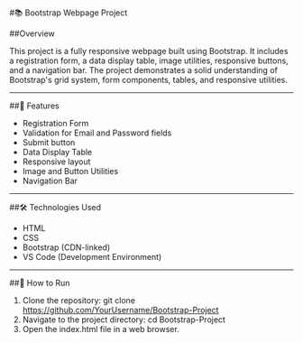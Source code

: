 #📚 Bootstrap Webpage Project

##Overview

This project is a fully responsive webpage built using Bootstrap. It includes a registration form, a data display table, image utilities, responsive buttons, and a navigation bar. The project demonstrates a solid understanding of Bootstrap's grid system, form components, tables, and responsive utilities.

---

##🔧 Features

- Registration Form
- Validation for Email and Password fields
- Submit button
- Data Display Table
- Responsive layout
- Image and Button Utilities
- Navigation Bar

---

##🛠️ Technologies Used

- HTML
- CSS
- Bootstrap (CDN-linked)
- VS Code (Development Environment)

---

##🚀 How to Run

1. Clone the repository: git clone https://github.com/YourUsername/Bootstrap-Project
2. Navigate to the project directory: cd Bootstrap-Project
3. Open the index.html file in a web browser.
